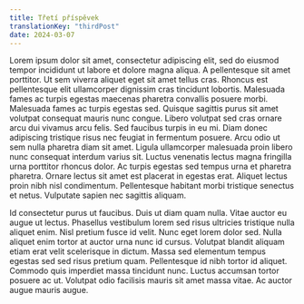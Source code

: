 ```yaml
---
title: Třetí příspěvek
translationKey: "thirdPost"
date: 2024-03-07
---
```

Lorem ipsum dolor sit amet, consectetur adipiscing elit, sed do eiusmod tempor incididunt ut labore et dolore magna aliqua. A pellentesque sit amet porttitor. Ut sem viverra aliquet eget sit amet tellus cras. Rhoncus est pellentesque elit ullamcorper dignissim cras tincidunt lobortis. Malesuada fames ac turpis egestas maecenas pharetra convallis posuere morbi. Malesuada fames ac turpis egestas sed. Quisque sagittis purus sit amet volutpat consequat mauris nunc congue. Libero volutpat sed cras ornare arcu dui vivamus arcu felis. Sed faucibus turpis in eu mi. Diam donec adipiscing tristique risus nec feugiat in fermentum posuere. Arcu odio ut sem nulla pharetra diam sit amet. Ligula ullamcorper malesuada proin libero nunc consequat interdum varius sit. Luctus venenatis lectus magna fringilla urna porttitor rhoncus dolor. Ac turpis egestas sed tempus urna et pharetra pharetra. Ornare lectus sit amet est placerat in egestas erat. Aliquet lectus proin nibh nisl condimentum. Pellentesque habitant morbi tristique senectus et netus. Vulputate sapien nec sagittis aliquam.

Id consectetur purus ut faucibus. Duis ut diam quam nulla. Vitae auctor eu augue ut lectus. Phasellus vestibulum lorem sed risus ultricies tristique nulla aliquet enim. Nisl pretium fusce id velit. Nunc eget lorem dolor sed. Nulla aliquet enim tortor at auctor urna nunc id cursus. Volutpat blandit aliquam etiam erat velit scelerisque in dictum. Massa sed elementum tempus egestas sed sed risus pretium quam. Pellentesque id nibh tortor id aliquet. Commodo quis imperdiet massa tincidunt nunc. Luctus accumsan tortor posuere ac ut. Volutpat odio facilisis mauris sit amet massa vitae. Ac auctor augue mauris augue.